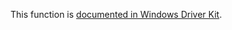 This function is [documented in Windows Driver Kit](https://learn.microsoft.com/en-us/windows-hardware/drivers/ddi/ntifs/nf-ntifs-rtlrandomex).
